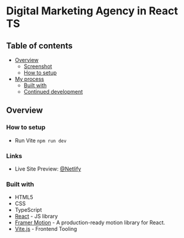 # Digital Marketing Agency in React TS

## Table of contents

- [Overview](#overview)
  - [Screenshot](#screenshot)
  - [How to setup](#how-to-setup)
- [My process](#my-process)
  - [Built with](#built-with)
  - [Continued development](#continued-development)


## Overview

### How to setup

- Run Vite
  `npm run dev`

### Links

- Live Site Preview: [@Netlify](https://agencyhorizonadversiting.netlify.app)

### Built with

- HTML5
- CSS
- TypeScript
- [React](https://reactjs.org/) - JS library
- [Framer Motion](https://www.framer.com/motion/) - A production-ready motion library for React.
- [Vite.js](https://vitejs.dev) - Frontend Tooling
